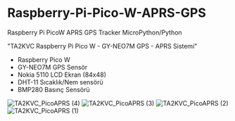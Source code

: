 # Raspberry-Pi-Pico-W-APRS-GPS
Raspberry Pi PicoW APRS GPS Tracker MicroPython/Python

"TA2KVC Raspberry Pi Pico W - GY-NEO7M GPS - APRS Sistemi"

* Raspberry Pico W
* GY-NEO7M GPS Sensör 
* Nokia 5110 LCD Ekran (84x48)
* DHT-11 Sıcaklık/Nem sensörü
* BMP280 Basınç Sensörü

![TA2KVC_PicoAPRS (4)](https://github.com/user-attachments/assets/3b9cc8b4-777f-486a-b6fa-0b09f00ebb00)
![TA2KVC_PicoAPRS (3)](https://github.com/user-attachments/assets/c4b738f5-9166-458e-aa78-b510c6f12095)
![TA2KVC_PicoAPRS (2)](https://github.com/user-attachments/assets/9767e0c2-45e6-436f-b716-557ebc2b0c23)
![TA2KVC_PicoAPRS (1)](https://github.com/user-attachments/assets/d22310fd-9896-4a3a-8692-20a508527a92)





